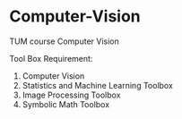 # Computer-Vision
TUM course Computer Vision

Tool Box Requirement:
1. Computer Vision
2. Statistics and Machine Learning Toolbox
3. Image Processing Toolbox
4. Symbolic Math Toolbox
